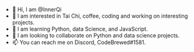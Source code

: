 - 👋 Hi, I am @InnerQi
- 👀 I am interested in Tai Chi, coffee, coding and working on interesting projects.
- 🌱 I am learning Python, data Science, and JavaScript.
- 💞️ I am looking to collaborate on Python and data science projects.
- 📫 You can reach me on Discord, CodeBrewed#1581.

<!---
InnerQi/InnerQi is a ✨ special ✨ repository because its `README.md` (this file) appears on your GitHub profile.
You can click the Preview link to take a look at your changes.
--->
